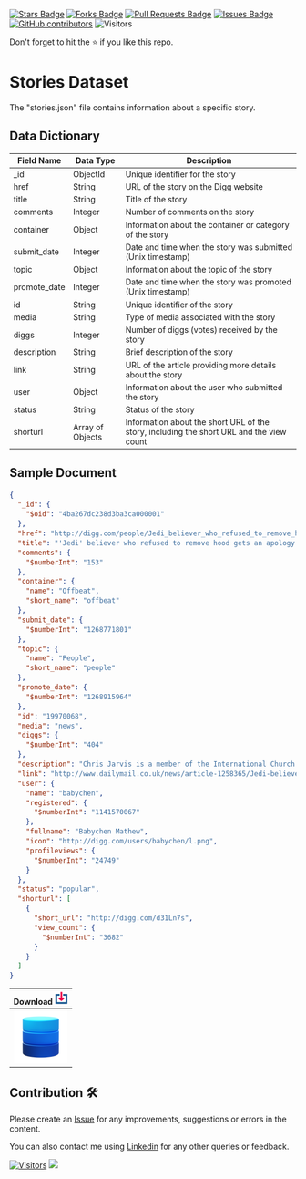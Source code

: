 <a href="https://github.com/drshahizan/dataset/stargazers"><img src="https://img.shields.io/github/stars/drshahizan/dataset" alt="Stars Badge"/></a>
<a href="https://github.com/drshahizan/dataset/network/members"><img src="https://img.shields.io/github/forks/drshahizan/dataset" alt="Forks Badge"/></a>
<a href="https://github.com/drshahizan/dataset/pulls"><img src="https://img.shields.io/github/issues-pr/drshahizan/dataset" alt="Pull Requests Badge"/></a>
<a href="https://github.com/drshahizan/dataset/issues"><img src="https://img.shields.io/github/issues/drshahizan/dataset" alt="Issues Badge"/></a>
<a href="https://github.com/drshahizan/dataset/graphs/contributors"><img alt="GitHub contributors" src="https://img.shields.io/github/contributors/drshahizan/dataset?color=2b9348"></a>
![Visitors](https://api.visitorbadge.io/api/visitors?path=https%3A%2F%2Fgithub.com%2Fdrshahizan%2Fdataset&labelColor=%23d9e3f0&countColor=%23697689&style=flat)

Don't forget to hit the :star: if you like this repo.


# Stories Dataset

The "stories.json" file contains information about a specific story.

## Data Dictionary

| Field Name    | Data Type     | Description                                                                                          |
|---------------|---------------|------------------------------------------------------------------------------------------------------|
| _id           | ObjectId      | Unique identifier for the story                                                                       |
| href          | String        | URL of the story on the Digg website                                                                  |
| title         | String        | Title of the story                                                                                   |
| comments      | Integer       | Number of comments on the story                                                                       |
| container     | Object        | Information about the container or category of the story                                              |
| submit_date   | Integer       | Date and time when the story was submitted (Unix timestamp)                                           |
| topic         | Object        | Information about the topic of the story                                                              |
| promote_date  | Integer       | Date and time when the story was promoted (Unix timestamp)                                            |
| id            | String        | Unique identifier of the story                                                                        |
| media         | String        | Type of media associated with the story                                                               |
| diggs         | Integer       | Number of diggs (votes) received by the story                                                         |
| description   | String        | Brief description of the story                                                                        |
| link          | String        | URL of the article providing more details about the story                                             |
| user          | Object        | Information about the user who submitted the story                                                    |
| status        | String        | Status of the story                                                                                  |
| shorturl      | Array of Objects | Information about the short URL of the story, including the short URL and the view count             |

## Sample Document

```json
{
  "_id": {
    "$oid": "4ba267dc238d3ba3ca000001"
  },
  "href": "http://digg.com/people/Jedi_believer_who_refused_to_remove_hood_gets_an_apology",
  "title": "'Jedi' believer who refused to remove hood gets an apology!",
  "comments": {
    "$numberInt": "153"
  },
  "container": {
    "name": "Offbeat",
    "short_name": "offbeat"
  },
  "submit_date": {
    "$numberInt": "1268771801"
  },
  "topic": {
    "name": "People",
    "short_name": "people"
  },
  "promote_date": {
    "$numberInt": "1268915964"
  },
  "id": "19970068",
  "media": "news",
  "diggs": {
    "$numberInt": "404"
  },
  "description": "Chris Jarvis is a member of the International Church of Jediism - based on the famous Star Wars films - whose doctrine states followers can wear hoods.",
  "link": "http://www.dailymail.co.uk/news/article-1258365/Jedi-believer-wins-apology-Jobcentre-kicked-wearing-hood.html",
  "user": {
    "name": "babychen",
    "registered": {
      "$numberInt": "1141570067"
    },
    "fullname": "Babychen Mathew",
    "icon": "http://digg.com/users/babychen/l.png",
    "profileviews": {
      "$numberInt": "24749"
    }
  },
  "status": "popular",
  "shorturl": [
    {
      "short_url": "http://digg.com/d31Ln7s",
      "view_count": {
        "$numberInt": "3682"
      }
    }
  ]
}

```

| Download <img alt="activity status" height="24" src="../../images/download.png" />|
|:---:|
| <a href="companies.json" ><img src="../../images/dataset.png" ></a>|


## Contribution 🛠️
Please create an [Issue](https://github.com/drshahizan/Python_EDA/issues) for any improvements, suggestions or errors in the content.

You can also contact me using [Linkedin](https://www.linkedin.com/in/drshahizan/) for any other queries or feedback.

[![Visitors](https://api.visitorbadge.io/api/visitors?path=https%3A%2F%2Fgithub.com%2Fdrshahizan&labelColor=%23697689&countColor=%23555555&style=plastic)](https://visitorbadge.io/status?path=https%3A%2F%2Fgithub.com%2Fdrshahizan)
![](https://hit.yhype.me/github/profile?user_id=81284918)


